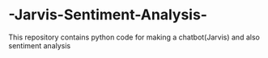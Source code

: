 # -Jarvis-Sentiment-Analysis-
This repository contains python code for making a chatbot(Jarvis) and also sentiment analysis
